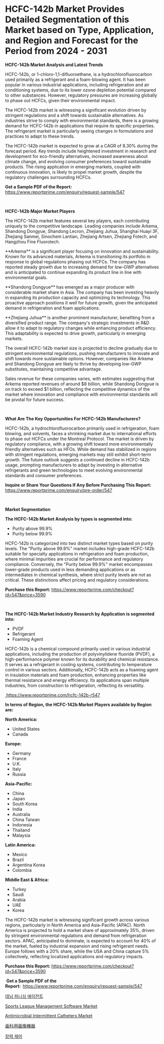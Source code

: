 <p><h1>HCFC-142b Market Provides Detailed Segmentation of this Market based on Type, Application, and Region and Forecast for the Period from 2024 - 2031</h1></p><p><strong>HCFC-142b Market Analysis and Latest Trends</strong></p>
<p><p>HCFC-142b, or 1-chloro-1,1-difluoroethane, is a hydrochlorofluorocarbon used primarily as a refrigerant and a foam-blowing agent. It has been popular in various industrial applications, including refrigeration and air conditioning systems, due to its lower ozone depletion potential compared to other substances. However, regulatory pressures are increasing globally to phase out HCFCs, given their environmental impact.</p><p>The HCFC-142b market is witnessing a significant evolution driven by stringent regulations and a shift towards sustainable alternatives. As industries strive to comply with environmental standards, there is a growing demand for HCFC-142b in applications that require its specific properties. The refrigerant market is particularly seeing changes in formulations and practices to adapt to these trends.</p><p>The HCFC-142b market is expected to grow at a CAGR of 8.30% during the forecast period. Key trends include heightened investment in research and development for eco-friendly alternatives, increased awareness about climate change, and evolving consumer preferences toward sustainable products. The rising application in emerging markets, coupled with continuous innovation, is likely to propel market growth, despite the regulatory challenges surrounding HCFCs.</p></p>
<p><strong>Get a Sample PDF of the Report:&nbsp;</strong> <a href="https://www.reportprime.com/enquiry/request-sample/547">https://www.reportprime.com/enquiry/request-sample/547</a></p>
<p>&nbsp;</p>
<p><strong>HCFC-142b Major Market Players</strong></p>
<p><p>The HCFC-142b market features several key players, each contributing uniquely to the competitive landscape. Leading companies include Arkema, Shandong Dongyue, Shandong Lecron, Zhejiang Juhua, Shanghai Huayi 3F, Zhejiang Sanmei, Sinochem Lantian, Zhejiang Artsen, Zhejiang Fotech, and Hangzhou Fine Fluorotech.</p><p>**Arkema** is a significant player focusing on innovation and sustainability. Known for its advanced materials, Arkema is transitioning its portfolio in response to global regulations phasing out HCFCs. The company has reported steady growth due to increasing demand for low-GWP alternatives and is anticipated to continue expanding its product line in line with environmental goals.</p><p>**Shandong Dongyue** has emerged as a major producer with considerable market share in Asia. The company has been investing heavily in expanding its production capacity and optimizing its technology. This proactive approach positions it well for future growth, given the anticipated demand in refrigeration and foam applications.</p><p>**Zhejiang Juhua** is another prominent manufacturer, benefiting from a diversified product range. The company's strategic investments in R&D allow it to adapt to regulatory changes while enhancing product efficiency. This adaptability is expected to drive growth, particularly in emerging markets.</p><p>The overall HCFC-142b market size is projected to decline gradually due to stringent environmental regulations, pushing manufacturers to innovate and shift towards more sustainable options. However, companies like Arkema and Shandong Dongyue are likely to thrive by developing low-GWP substitutes, maintaining competitive advantage.</p><p>Sales revenue for these companies varies, with estimates suggesting that Arkema reported revenues of around $8 billion, while Shandong Dongyue is on track to exceed $1 billion, reflecting the competitive dynamics of the market where innovation and compliance with environmental standards will be pivotal for future success.</p></p>
<p>&nbsp;</p>
<p><strong>What Are The Key Opportunities For HCFC-142b Manufacturers?</strong></p>
<p><p>HCFC-142b, a hydrochlorofluorocarbon primarily used in refrigeration, foam blowing, and solvents, faces a shrinking market due to international efforts to phase out HCFCs under the Montreal Protocol. The market is driven by regulatory compliance, with a growing shift toward more environmentally friendly alternatives such as HFOs. While demand has stabilized in regions with stringent regulations, emerging markets may still exhibit short-term growth. The future outlook suggests a continued decline in HCFC-142b usage, prompting manufacturers to adapt by investing in alternative refrigerants and green technologies to meet evolving environmental standards and consumer preferences.</p></p>
<p><strong>Inquire or Share Your Questions If Any Before Purchasing This Report:</strong> <a href="https://www.reportprime.com/enquiry/pre-order/547">https://www.reportprime.com/enquiry/pre-order/547</a></p>
<p>&nbsp;</p>
<p><strong>Market Segmentation</strong></p>
<p><strong>The HCFC-142b Market Analysis by types is segmented into:</strong></p>
<p><ul><li>Purity above 99.9%</li><li>Purity below 99.9%</li></ul></p>
<p><p>HCFC-142b is categorized into two distinct market types based on purity levels. The "Purity above 99.9%" market includes high-grade HCFC-142b suitable for specialty applications in refrigeration and foam production, where minimal impurities are crucial for performance and regulatory compliance. Conversely, the "Purity below 99.9%" market encompasses lower-grade products used in less demanding applications or as intermediates in chemical synthesis, where strict purity levels are not as critical. These distinctions affect pricing and regulatory considerations.</p></p>
<p><strong>Purchase this Report:&nbsp;</strong><a href="https://www.reportprime.com/checkout?id=547&price=3590">https://www.reportprime.com/checkout?id=547&price=3590</a></p>
<p>&nbsp;</p>
<p><strong>The HCFC-142b Market Industry Research by Application is segmented into:</strong></p>
<p><ul><li>PVDF</li><li>Refrigerant</li><li>Foaming Agent</li></ul></p>
<p><p>HCFC-142b is a chemical compound primarily used in various industrial applications, including the production of polyvinylidene fluoride (PVDF), a high-performance polymer known for its durability and chemical resistance. It serves as a refrigerant in cooling systems, contributing to temperature control in various sectors. Additionally, HCFC-142b acts as a foaming agent in insulation materials and foam production, enhancing properties like thermal resistance and energy efficiency. Its applications span multiple industries, from construction to refrigeration, reflecting its versatility.</p></p>
<p><a href="https://www.reportprime.com/hcfc-142b-r547">&nbsp;https://www.reportprime.com/hcfc-142b-r547</a></p>
<p><strong>In terms of Region, the HCFC-142b Market Players available by Region are:</strong></p>
<p>
    <p> <strong> North America: </strong>
        <ul>
            <li>United States</li>
            <li>Canada</li>
        </ul>
        </p> 
    <p> <strong> Europe: </strong>
        <ul>
            <li>Germany</li>
            <li>France</li>
            <li>U.K.</li>
            <li>Italy</li>
            <li>Russia</li>
        </ul>
        </p> 
    <p> <strong> Asia-Pacific: </strong>
        <ul>
            <li>China</li>
            <li>Japan</li>
            <li>South Korea</li>
            <li>India</li>
            <li>Australia</li>
            <li>China Taiwan</li>
            <li>Indonesia</li>
            <li>Thailand</li>
            <li>Malaysia</li>
        </ul>
        </p> 
    <p> <strong> Latin America: </strong>
        <ul>
            <li>Mexico</li>
            <li>Brazil</li>
            <li>Argentina Korea</li>
            <li>Colombia</li>
        </ul>
        </p> 
    <p> <strong> Middle East & Africa: </strong>
        <ul>
            <li>Turkey</li>
            <li>Saudi</li>
            <li>Arabia</li>
            <li>UAE</li>
            <li>Korea</li>
        </ul>
    </p>
    </p>
<p><p>The HCFC-142b market is witnessing significant growth across various regions, particularly in North America and Asia-Pacific (APAC). North America is projected to hold a market share of approximately 35%, driven by stringent environmental regulations and demand from refrigeration sectors. APAC, anticipated to dominate, is expected to account for 40% of the market, fueled by industrial expansion and rising refrigerant needs. Europe follows with a 20% share, while the USA and China capture 5% collectively, reflecting localized applications and regulatory impacts.</p></p>
<p><strong>Purchase this Report: </strong><a href="https://www.reportprime.com/checkout?id=547&price=3590">https://www.reportprime.com/checkout?id=547&price=3590</a></p>
<p>&nbsp;<strong>Get a Sample PDF of the Report:&nbsp;&nbsp;</strong><a href="https://www.reportprime.com/enquiry/request-sample/547">https://www.reportprime.com/enquiry/request-sample/547</a></p>
<p><strong></strong></p>
<p><p><a href="https://medium.com/@ayesakhan333/%EB%8D%B0%EB%8B%98-%EB%A7%88%EA%B0%90%EC%A0%9C-%EC%8B%9C%EC%9E%A5-%EB%8F%99%ED%96%A5-%EB%B0%8F-%EB%B6%84%EC%84%9D-%EB%AF%B8%EB%9E%98-%EC%84%B1%EC%9E%A5-%EA%B8%B0%ED%9A%8C%EC%99%80-%EB%8F%84%EC%A0%84-2024-2031-77e55d8e645d">데님 피니싱 에이전트</a></p><p><a href="https://medium.com/@angeliabkratzer71943/global-sports-league-management-software-market-opportunities-and-forecast-for-period-from-2024-to-7b3f9f940a5c">Sports League Management Software Market</a></p><p><a href="https://issuu.com/reportprime-2/docs/antimicrobial-intermittent-catheter_d43800b13d7e06">Antimicrobial Intermittent Catheters Market</a></p><p><a href="https://medium.com/@vidarogahn/%E6%AD%AF%E7%A7%91%E7%94%BB%E5%83%8F%E8%A8%BA%E6%96%AD%E8%A3%85%E7%BD%AE%E5%B8%82%E5%A0%B4%E4%BA%88%E6%B8%AC-%E5%B8%82%E5%A0%B4%E3%83%88%E3%83%AC%E3%83%B3%E3%83%89-%E3%81%8A%E3%82%88%E3%81%B3%E5%BD%B1%E9%9F%BF%E5%88%86%E6%9E%90-2024%E5%B9%B4-2031%E5%B9%B4-b216178aed58">歯科用画像機器</a></p><p><a href="https://medium.com/@christorpherpfannerstill5436/%EC%A3%BC%EC%9A%94-%EC%9A%94%EC%9D%B8-%EB%B6%84%EC%84%9D-2024%EB%85%84%EB%B6%80%ED%84%B0-2031%EB%85%84%EA%B9%8C%EC%A7%80%EC%9D%98-%EC%9E%A5%EB%A0%A5-%EC%A0%9C%EC%96%B4-%EC%8B%9C%EC%9E%A5-%EB%8F%99%ED%96%A5-%EB%B0%8F-%ED%96%A5%ED%9B%84-%EC%A0%84%EB%A7%9D-e7280aabb5dc">장력 제어</a></p></p>